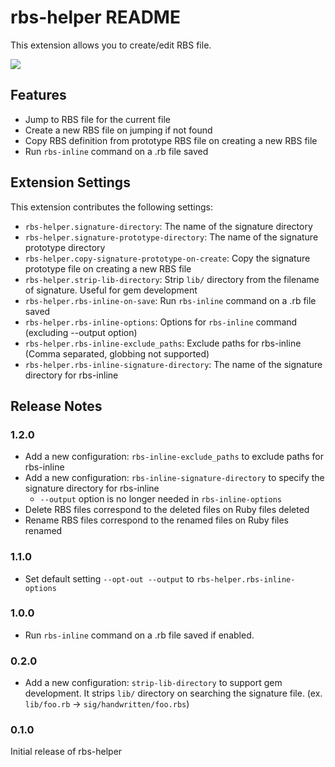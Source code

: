 # rbs-helper README

This extension allows you to create/edit RBS file.

![](preview.gif)

## Features

* Jump to RBS file for the current file
* Create a new RBS file on jumping if not found
* Copy RBS definition from prototype RBS file on creating a new RBS file
* Run `rbs-inline` command on a .rb file saved

## Extension Settings

This extension contributes the following settings:

* `rbs-helper.signature-directory`: The name of the signature directory
* `rbs-helper.signature-prototype-directory`: The name of the signature prototype directory
* `rbs-helper.copy-signature-prototype-on-create`: Copy the signature prototype file on creating a new RBS file
* `rbs-helper.strip-lib-directory`: Strip `lib/` directory from the filename of signature. Useful for gem development
* `rbs-helper.rbs-inline-on-save`: Run `rbs-inline` command on a .rb file saved
* `rbs-helper.rbs-inline-options`: Options for `rbs-inline` command (excluding --output option)
* `rbs-helper.rbs-inline-exclude_paths`: Exclude paths for rbs-inline (Comma separated, globbing not supported)
* `rbs-helper.rbs-inline-signature-directory`: The name of the signature directory for rbs-inline

## Release Notes

### 1.2.0

* Add a new configuration: `rbs-inline-exclude_paths` to exclude paths for rbs-inline
* Add a new configuration: `rbs-inline-signature-directory` to specify the signature directory for rbs-inline
    * `--output` option is no longer needed in `rbs-inline-options`
* Delete RBS files correspond to the deleted files on Ruby files deleted
* Rename RBS files correspond to the renamed files on Ruby files renamed

### 1.1.0

* Set default setting `--opt-out --output`  to `rbs-helper.rbs-inline-options`

### 1.0.0

* Run `rbs-inline` command on a .rb file saved if enabled.

### 0.2.0

* Add a new configuration: `strip-lib-directory` to support gem development.
  It strips `lib/` directory on searching the signature file.
  (ex. `lib/foo.rb` -> `sig/handwritten/foo.rbs`)

### 0.1.0

Initial release of rbs-helper
